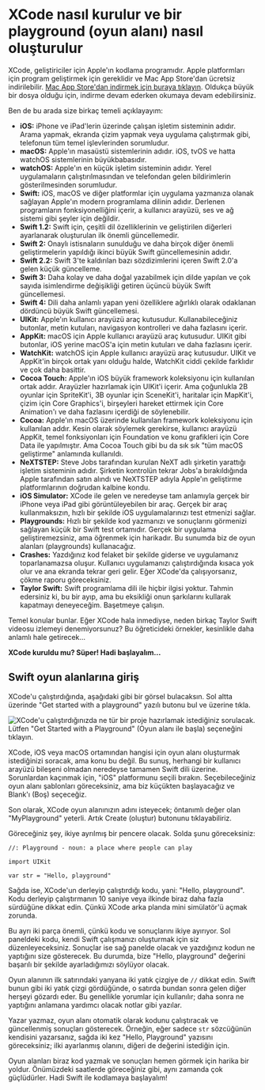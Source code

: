 # XCode nasıl kurulur ve bir playground (oyun alanı) nasıl oluşturulur

XCode, geliştiriciler için Apple'ın kodlama programıdır. Apple platformları için program geliştirmek için gereklidir ve Mac App Store'dan ücretsiz indirilebilir. [Mac App Store'dan indirmek için buraya tıklayın](https://itunes.apple.com/us/app/xcode/id497799835?mt=12&at=10l8cn&ct=hws). Oldukça büyük bir dosya olduğu için, indirme devam ederken okumaya devam edebilirsiniz.

Ben de bu arada size birkaç temeli açıklayayım:

- **iOS:** iPhone ve iPad'lerin üzerinde çalışan işletim sisteminin adıdır. Arama yapmak, ekranda çizim yapmak veya uygulama çalıştırmak gibi, telefonun tüm temel işlevlerinden sorumludur.
- **macOS:** Apple'ın masaüstü sistemlerinin adıdır. iOS, tvOS ve hatta watchOS sistemlerinin büyükbabasıdır.
- **watchOS:** Apple'ın en küçük işletim sisteminin adıdır. Yerel uygulamaların çalıştırılmasından ve telefondan gelen bildirimlerin gösterilmesinden sorumludur.
- **Swift:** iOS, macOS ve diğer platformlar için uygulama yazmanıza olanak sağlayan Apple'ın modern programlama dilinin adıdır. Derlenen programların fonksiyonelliğini içerir, a kullanıcı arayüzü, ses ve ağ sistemi gibi şeyler için değildir.
- **Swift 1.2:** Swift için, çeşitli dil özelliklerinin ve geliştirilen diğerleri ayarlanarak oluşturulan ilk önemli güncellemedir.
- **Swift 2:** Onaylı istisnaların sunulduğu ve daha birçok diğer önemli geliştirmelerin yapıldığı ikinci büyük Swift güncellemesinin adıdır.
- **Swift 2.2:** Swift 3'te kaldırılan bazı sözdizimlerini içeren Swift 2.0'a gelen küçük güncelleme.
- **Swift 3:** Daha kolay ve daha doğal yazabilmek için dilde yapılan ve çok sayıda isimlendirme değişikliği getiren üçüncü büyük Swift güncellemesi.
- **Swift 4:** Dili daha anlamlı yapan yeni özelliklere ağırlıklı olarak odaklanan dördüncü büyük Swift güncellemesi.
- **UIKit:** Apple'ın kullanıcı arayüzü araç kutusudur. Kullanabileceğiniz butonlar, metin kutuları, navigasyon kontrolleri ve daha fazlasını içerir.
- **AppKit:** macOS için Apple kullanıcı arayüzü araç kutusudur. UIKit gibi butonlar, iOS yerine macOS'a için metin kutuları ve daha fazlasını içerir.
- **WatchKit:** watchOS için Apple kullanıcı arayüzü araç kutusudur. UIKit ve AppKit'in birçok ortak yanı olduğu halde, WatchKit ciddi çekilde farklıdır ve çok daha basittir.
- **Cocoa Touch:** Apple'ın iOS büyük framework koleksiyonu için kullanılan ortak addır. Arayüzler hazırlamak için UIKit'i içerir. Ama çoğunlukla 2B oyunlar için SpriteKit'i, 3B oyunlar için SceneKit'i, haritalar için MapKit'i, çizim için Core Graphics'i, birşeyleri hareket ettirmek için Core Animation'ı ve daha fazlasını içerdiği de söylenebilir.
- **Cocoa:** Apple'ın macOS üzerinde kullanılan framework koleksiyonu için kullanılan addır. Kesin olarak söylemek gerekirse, kullanıcı arayüzü AppKit, temel fonksiyonları için Foundation ve konu grafikleri için Core Data ile yapılmıştır. Ama Cocoa Touch gibi bu da sık sık "tüm macOS geliştirme" anlamında kullanıldı.
- **NeXTSTEP:** Steve Jobs tarafından kurulan NeXT adlı şirketin yarattığı işletim sisteminin adıdır. Şirketin kontrolün tekrar Jobs'a bırakıldığında Apple tarafından satın alındı ve NeXTSTEP adıyla Apple'ın geliştirme platformlarının doğrudan kalbine kondu.
- **iOS Simulator:** XCode ile gelen ve neredeyse tam anlamıyla gerçek bir iPhone veya iPad gibi görüntüleyebilen bir araç. Gerçek bir araç kullanmaksızın, hızlı bir şekilde iOS uygulamalarınızı test etmenizi sağlar.
- **Playgrounds:** Hızlı bir şekilde kod yazmanızı ve sonuçlarını görmenizi sağlayan küçük bir Swift test ortamıdır. Gerçek bir uygulama geliştiremezsiniz, ama öğrenmek için harikadır. Bu sunumda biz de oyun alanları (playgrounds) kullanacağız.
- **Crashes:** Yazdığınız kod felaket bir şekilde giderse ve uygulamanız toparlanamazsa oluşur. Kullanıcı uygulamanızı çalıştırdığında kısaca yok olur ve ana ekranda tekrar geri gelir. Eğer XCode'da çalışıyorsanız, çökme raporu göreceksiniz.
- **Taylor Swift:** Swift programlama dili ile hiçbir ilgisi yoktur. Tahmin edersiniz ki, bu bir ayıp, ama bu eksikliği onun şarkılarını kullarak kapatmayı deneyeceğim. Başetmeye çalışın.

Temel konular bunlar. Eğer XCode hala inmediyse, neden birkaç Taylor Swift videosu izlemeyi denemiyorsunuz? Bu öğreticideki örnekler, kesinlikle daha anlamlı hale getirecek…

**XCode kuruldu mu? Süper! Hadi başlayalım...**

## Swift oyun alanlarına giriş

XCode'u çalıştırdığında, aşağıdaki gibi bir görsel bulacaksın. Sol altta üzerinde "Get started with a playground" yazılı butonu bul ve üzerine tıkla. 

![XCode'u çalıştırdığınızda ne tür bir proje hazırlamak istediğiniz sorulacak. Lütfen "Get Started with a Playground" (Oyun alanı ile başla) seçeneğini tıklayın.](0-1.png)

XCode, iOS veya macOS ortamından hangisi için oyun alanı oluşturmak istediğinizi soracak, ama konu bu değil. Bu sunuş, herhangi bir kullanıcı arayüzü bileşeni olmadan neredeyse tamamen Swift dili üzerine. Sorunlardan kaçınmak için, "iOS" platformunu seçili bırakın. Seçebileceğiniz oyun alanı şablonları göreceksiniz, ama biz küçükten başlayacağız ve Blank'ı (Boş) seçeceğiz.

Son olarak, XCode oyun alanınızın adını isteyecek; öntanımlı değer olan "MyPlayground" yeterli. Artık Create (oluştur) butonunu tıklayabiliriz.

Göreceğiniz şey, ikiye ayrılmış bir pencere olacak. Solda şunu göreceksiniz:

    //: Playground - noun: a place where people can play

    import UIKit

    var str = "Hello, playground"

Sağda ise, XCode'un derleyip çalıştırdığı kodu, yani: "Hello, playground". Kodu derleyip çalıştırmanın 10 saniye veya ilkinde biraz daha fazla sürdüğüne dikkat edin. Çünkü XCode arka planda mini simülatör'ü açmak zorunda.

Bu ayrı iki parça önemli, çünkü kodu ve sonuçlarını ikiye ayırıyor. Sol paneldeki kodu, kendi Swift çalışmanızı oluşturmak için siz düzenleyeceksiniz. Sonuçlar ise sağ panelde olacak ve yazdığınız kodun ne yaptığını size gösterecek. Bu durumda, bize "Hello, playground" değerini başarılı bir şekilde ayarladığımızı söylüyor olacak.

Oyun alanının ilk satırındaki yanyana iki yatık çizgiye de `//` dikkat edin. Swift bunun gibi iki yatık çizgi gördüğünde, o satırda bundan sonra gelen diğer herşeyi gözardı eder. Bu genellikle yorumlar için kullanılır; daha sonra ne yaptığını anlamana yardımcı olacak notlar gibi yazılar.

Yazar yazmaz, oyun alanı otomatik olarak kodunu çalıştıracak ve güncellenmiş sonuçları gösterecek. Örneğin, eğer sadece `str` sözcüğünün kendisini yazarsanız, sağda iki kez "Hello, Playground" yazısını göreceksiniz; ilki ayarlanmış olanını, diğeri de değerini istediğin için.

Oyun alanları biraz kod yazmak ve sonuçları hemen görmek için harika bir yoldur. Önümüzdeki saatlerde göreceğiniz gibi, aynı zamanda çok güçlüdürler. Hadi Swift ile kodlamaya başlayalım!
